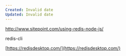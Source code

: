 ```yaml
---
Created: Invalid date
Updated: Invalid date
---
```

http://www.sitepoint.com/using-redis-node-js/

redis-cli

[https://redisdesktop.com/](https://redisdesktop.com/)